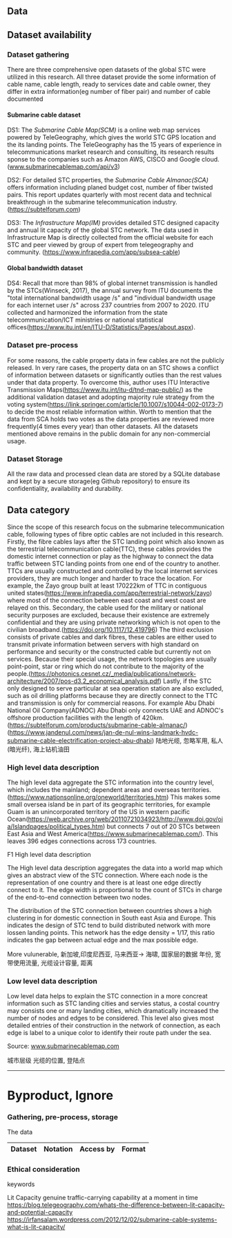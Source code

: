## Data

## Dataset availability

### Dataset gathering
There are three comprehensive open datasets of the global STC were utilized in this research. All three dataset provide the some information of cable name, cable length, ready to services date and cable owner, they differ in extra information(eg number of fiber pair) and number of cable documented

#### Submarine cable dataset
DS1: The _Submarine Cable Map(SCM)_ is a online web map services powered by TeleGeography, which gives the world STC GPS location and the its landing points. The TeleGeography has the 15 years of experience in telecommunications market research and consulting, its research results sponse to the companies such as Amazon AWS, CISCO and Google cloud. (www.submarinecablemap.com/api/v3)

DS2: For detailed STC properties, the _Submarine Cable Almanac(SCA)_ offers information including planed budget cost, number of fiber twisted pairs. This report updates quarterly with most recent data and technical breakthrough in the submarine telecommunication industry. (https://subtelforum.com)

DS3: The _Infrastructure Map(IM)_ provides detailed STC designed capacity and annual lit capacity of the global STC network. The data used in Infrastructure Map is directly collected from the official website for each STC and peer viewed by group of expert from telegeography and community. (https://www.infrapedia.com/app/subsea-cable)

#### Global bandwidth dataset
DS4: Recall that more than 98% of global internet transmission is handled by the STCs(Winseck, 2017), the annual survey from ITU documents the "total international bandwidth usage /s" and "individual bandwidth usage for each internet user /s" across 237 countries from 2007 to 2020. ITU collected and harmonized the information from the state telecommunication/ICT ministries or national statistical offices(https://www.itu.int/en/ITU-D/Statistics/Pages/about.aspx).

### Dataset pre-process

For some reasons, the cable property data in few cables are not the publicly released. In very rare cases, the property data on an STC shows a conflict of information between datasets or significantly outlies than the rest values under that data property. To overcome this, author uses ITU Interactive Transmission Maps(https://www.itu.int/itu-d/tnd-map-public/) as the additional validation dataset and adopting majority rule strategy from the voting system(https://link.springer.com/article/10.1007/s10044-002-0173-7) to decide the most reliable information within. Worth to mention that the data from SCA holds two votes as the data properties are reviewed more frequently(4 times every year) than other datasets. All the datasets mentioned above remains in the public domain for any non-commercial usage.

### Dataset Storage
All the raw data and processed clean data are stored by a SQLite database and kept by a secure storage(eg Github repository) to ensure its confidentiality, availability and durability.



## Data category
Since the scope of this research focus on the submarine telecommunication cable, following types of fibre optic cables are not included in this research. Firstly, the fibre cables lays after the STC landing point which also known as the terrestrial telecommunication cable(TTC), these cables provides the domestic internet connection or play as the highway to connect the data traffic between STC landing points from one end of the country to another. TTCs are usually constructed and controlled by the local internet services providers, they are much longer and harder to trace the location. For example, the Zayo group built at least 170222km of TTC in contiguous united states(https://www.infrapedia.com/app/terrestrial-network/zayo) where most of the connection between east coast and west coast are relayed on this. Secondary, the cable used for the military or national security purposes are excluded, because their existence are extremely confidential and they are using private networking which is not open to the civilian broadband.(https://doi.org/10.1117/12.419796) The third exclusion consists of private cables and dark fibres, these cables are either used to transmit private information between servers with high standard on performance and security or the constructed cable but currently not on services. Because their special usage, the network topologies are usually point-point, star or ring which do not contribute to the majority of the people.(https://photonics.cesnet.cz/_media/publications/network-architecture/2007/pos-d3.2_economical_analysis.pdf) Lastly, if the STC only designed to serve particular at sea operation station are also excluded, such as oil drilling platforms because they are directly connect to the TTC and transmission is only for commercial reasons. For example Abu Dhabi National Oil Company(ADNOC) Abu Dhabi only connects UAE and ADNOC's offshore production facilities with the length of 420km.(https://subtelforum.com/products/submarine-cable-almanac/)(https://www.jandenul.com/news/jan-de-nul-wins-landmark-hvdc-submarine-cable-electrification-project-abu-dhabi)
陆地光缆, 忽略军用, 私人(暗光纤), 海上钻机油田

### High level data description
The high level data aggregate the STC information into the country level, which includes the mainland; dependent areas and overseas territories.(https://www.nationsonline.org/oneworld/territories.htm) This makes some small oversea island be in part of its geographic territories, for example Guam is an unincorporated territory of the US in western pacific Ocean(https://web.archive.org/web/20110721034923/http://www.doi.gov/oia/Islandpages/political_types.htm) but connects 7 out of 20 STCs between East Asia and West America(https://www.submarinecablemap.com/). This leaves 396 edges connections across 173 countries.

F1 High level data description

The High level data description aggregates the data into a world map which gives an abstract view of the STC connection. Where each node is the representation of one country and there is at least one edge directly connect to it. The edge width is proportional to the count of STCs in charge of the end-to-end connection between two nodes.



The distribution of the STC connection between countries shows a high clustering in for domestic connection in South east Asia and Europe. This indicates the design of STC tend to build distributed network with more lossen landing points. This network has the edge density = 1/17, this ratio indicates the gap between actual edge and the max possible edge. 

More vulunerable, 新加坡,印度尼西亚, 马来西亚-> 海啸, 
国家层的数据
年份, 宽带使用流量, 光缆设计容量, 距离

### Low level data description

Low level data helps to explain the STC connection in a more concreat information such as STC landing cities and servies status, a costal country may consists one or many landing cities, which dramatically increased the number of nodes and edges to be considered. This level also gives most detailed entries of their construction in the network of connection, as each edge is label to a unique color to identify their route path under the sea.  

Source: www.submarinecablemap.com

城市层级
光缆的位置, 登陆点



--- 
# Byproduct, Ignore 

### Gathering, pre-process, storage

The data

|Dataset|Notation|Access by|Format|
|---|---|---|---|

### Ethical consideration







keywords

Lit Capacity
    genuine traffic-carrying capability at a moment in time
    https://blog.telegeography.com/whats-the-difference-between-lit-capacity-and-potential-capacity
    https://irfansalam.wordpress.com/2012/12/02/submarine-cable-systems-what-is-lit-capacity/